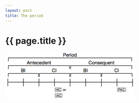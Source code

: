 ```yaml
---
layout: post
title: The period
---
```


{{ page.title }}
================

![](Graphics/ClassicalThemes/period.png)

